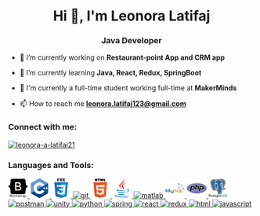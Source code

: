 <h1 align="center">Hi 👋, I'm Leonora Latifaj</h1>
<h3 align="center">Java Developer</h3>

- 🔭 I’m currently working on **Restaurant-point App and CRM app**

- 🌱 I’m currently learning **Java, React, Redux, SpringBoot**

- 👯 I'm currently a full-time student working full-time at **MakerMinds**

- 📫 How to reach me **leonora.latifaj123@gmail.com**

<h3 align="left">Connect with me:</h3>
<p align="left">
<a href="https://linkedin.com/in/leonora-a-latifaj21" target="blank"><img align="center" src="https://raw.githubusercontent.com/rahuldkjain/github-profile-readme-generator/master/src/images/icons/Social/linked-in-alt.svg" alt="leonora-a-latifaj21" height="30" width="40" /></a>
</p>

<h3 align="left">Languages and Tools:</h3>
<p align="left">
  <a href="https://getbootstrap.com" target="_blank" rel="noreferrer">
    <img src="https://raw.githubusercontent.com/devicons/devicon/master/icons/bootstrap/bootstrap-plain-wordmark.svg" alt="bootstrap" width="40" height="40"/>
  </a>
  <a href="https://www.w3schools.com/cpp/" target="_blank" rel="noreferrer">
    <img src="https://raw.githubusercontent.com/devicons/devicon/master/icons/cplusplus/cplusplus-original.svg" alt="cplusplus" width="40" height="40"/>
  </a>
  <a href="https://www.w3schools.com/css/" target="_blank" rel="noreferrer">
    <img src="https://raw.githubusercontent.com/devicons/devicon/master/icons/css3/css3-original-wordmark.svg" alt="css3" width="40" height="40"/>
  </a>
  <a href="https://git-scm.com/" target="_blank" rel="noreferrer">
    <img src="https://www.vectorlogo.zone/logos/git-scm/git-scm-icon.svg" alt="git" width="40" height="40"/>
  </a>
  <a href="https://www.w3.org/html/" target="_blank" rel="noreferrer">
    <img src="https://raw.githubusercontent.com/devicons/devicon/master/icons/html5/html5-original-wordmark.svg" alt="html5" width="40" height="40"/>
  </a>
  <a href="https://www.java.com" target="_blank" rel="noreferrer">
    <img src="https://raw.githubusercontent.com/devicons/devicon/master/icons/java/java-original.svg" alt="java" width="40" height="40"/>
  </a>
  <a href="https://www.mathworks.com/" target="_blank" rel="noreferrer">
    <img src="https://upload.wikimedia.org/wikipedia/commons/2/21/Matlab_Logo.png" alt="matlab" width="40" height="40"/>
  </a>
  <a href="https://www.mysql.com/" target="_blank" rel="noreferrer">
    <img src="https://raw.githubusercontent.com/devicons/devicon/master/icons/mysql/mysql-original-wordmark.svg" alt="mysql" width="40" height="40"/>
  </a>
  <a href="https://www.php.net" target="_blank" rel="noreferrer">
    <img src="https://raw.githubusercontent.com/devicons/devicon/master/icons/php/php-original.svg" alt="php" width="40" height="40"/>
  </a>
  <a href="https://www.postgresql.org" target="_blank" rel="noreferrer">
    <img src="https://raw.githubusercontent.com/devicons/devicon/master/icons/postgresql/postgresql-original-wordmark.svg" alt="postgresql" width="40" height="40"/>
  </a>
  <a href="https://postman.com" target="_blank" rel="noreferrer">
    <img src="https://www.vectorlogo.zone/logos/getpostman/getpostman-icon.svg" alt="postman" width="40" height="40"/>
  </a>
  <a href="https://unity.com/" target="_blank" rel="noreferrer">
    <img src="https://www.vectorlogo.zone/logos/unity3d/unity3d-icon.svg" alt="unity" width="40" height="40"/>
  </a>
  <!-- New icons -->
  <a href="https://www.python.org" target="_blank" rel="noreferrer">
    <img src="URL_TO_PYTHON_ICON" alt="python" width="40" height="40"/>
  </a>
  <a href="https://spring.io/" target="_blank" rel="noreferrer">
    <img src="URL_TO_SPRING_ICON" alt="spring" width="40" height="40"/>
  </a>
  <a href="https://reactjs.org/" target="_blank" rel="noreferrer">
    <img src="URL_TO_REACT_ICON" alt="react" width="40" height="40"/>
  </a>
  <a href="https://redux.js.org/" target="_blank" rel="noreferrer">
    <img src="URL_TO_REDUX_ICON" alt="redux" width="40" height="40"/>
  </a>
  <a href="https://www.w3schools.com/html/" target="_blank" rel="noreferrer">
    <img src="URL_TO_HTML_ICON" alt="html" width="40" height="40"/>
  </a>
  <a href="https://www.javascript.com/" target="_blank" rel="noreferrer">
    <img src="URL_TO_JAVASCRIPT_ICON" alt="javascript" width="40" height="40"/>
  </a>
</p>

